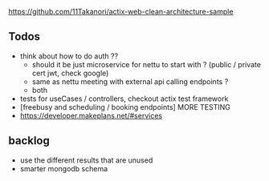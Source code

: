https://github.com/11Takanori/actix-web-clean-architecture-sample

## Todos

- think about how to do auth ??
  - should it be just microservice for nettu to start with ? (public / private cert jwt, check google)
  - same as nettu meeting with external api calling endpoints ?
  - both
- tests for useCases / controllers, checkout actix test framework
- [freebusy and scheduling / booking endpoints] MORE TESTING
- https://developer.makeplans.net/#services

## backlog

- use the different results that are unused
- smarter mongodb schema
